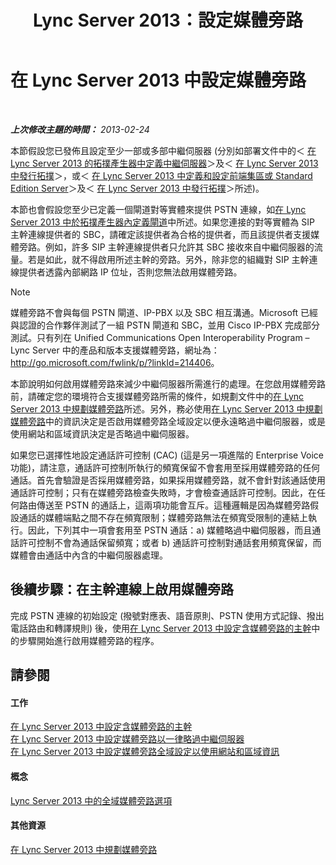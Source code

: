 ﻿---
title: Lync Server 2013：設定媒體旁路
TOCTitle: 設定媒體旁路
ms:assetid: f50a7a13-c6a0-48f1-bee1-e45fa2b2f9b8
ms:mtpsurl: https://technet.microsoft.com/zh-tw/library/Gg413028(v=OCS.15)
ms:contentKeyID: 49292822
ms.date: 08/24/2015
mtps_version: v=OCS.15
ms.translationtype: HT
---

# 在 Lync Server 2013 中設定媒體旁路

 

_**上次修改主題的時間：** 2013-02-24_

本節假設您已發佈且設定至少一部或多部中繼伺服器 (分別如部署文件中的＜ [在 Lync Server 2013 的拓撲產生器中定義中繼伺服器](lync-server-2013-define-a-mediation-server-in-topology-builder.md)＞及＜ [在 Lync Server 2013 中發行拓撲](lync-server-2013-publish-the-topology.md)＞，或＜ [在 Lync Server 2013 中定義和設定前端集區或 Standard Edition Server](lync-server-2013-define-and-configure-a-front-end-pool-or-standard-edition-server.md)＞及＜ [在 Lync Server 2013 中發行拓撲](lync-server-2013-publish-the-topology.md)＞所述)。

本節也會假設您至少已定義一個閘道對等實體來提供 PSTN 連線，如[在 Lync Server 2013 中於拓撲產生器內定義閘道](lync-server-2013-define-a-gateway-in-topology-builder.md)中所述。如果您連接的對等實體為 SIP 主幹連線提供者的 SBC，請確定該提供者為合格的提供者，而且該提供者支援媒體旁路。例如，許多 SIP 主幹連線提供者只允許其 SBC 接收來自中繼伺服器的流量。若是如此，就不得啟用所述主幹的旁路。另外，除非您的組織對 SIP 主幹連線提供者透露內部網路 IP 位址，否則您無法啟用媒體旁路。

> [!NOTE]  
> 媒體旁路不會與每個 PSTN 閘道、IP-PBX 以及 SBC 相互溝通。Microsoft 已經與認證的合作夥伴測試了一組 PSTN 閘道和 SBC，並用 Cisco IP-PBX 完成部分測試。只有列在 Unified Communications Open Interoperability Program – Lync Server 中的產品和版本支援媒體旁路，網址為：<a href="http://go.microsoft.com/fwlink/p/?linkid=214406">http://go.microsoft.com/fwlink/p/?linkId=214406</a>。



本節說明如何啟用媒體旁路來減少中繼伺服器所需進行的處理。在您啟用媒體旁路前，請確定您的環境符合支援媒體旁路所需的條件，如規劃文件中的[在 Lync Server 2013 中規劃媒體旁路](lync-server-2013-planning-for-media-bypass.md)所述。另外，務必使用[在 Lync Server 2013 中規劃媒體旁路](lync-server-2013-planning-for-media-bypass.md)中的資訊決定是否啟用媒體旁路全域設定以便永遠略過中繼伺服器，或是使用網站和區域資訊決定是否略過中繼伺服器。

如果您已選擇性地設定通話許可控制 (CAC) (這是另一項進階的 Enterprise Voice 功能)，請注意，通話許可控制所執行的頻寬保留不會套用至採用媒體旁路的任何通話。首先會驗證是否採用媒體旁路，如果採用媒體旁路，就不會針對該通話使用通話許可控制；只有在媒體旁路檢查失敗時，才會檢查通話許可控制。因此，在任何路由傳送至 PSTN 的通話上，這兩項功能會互斥。這種邏輯是因為媒體旁路假設通話的媒體端點之間不存在頻寬限制；媒體旁路無法在頻寬受限制的連結上執行。因此，下列其中一項會套用至 PSTN 通話：a) 媒體略過中繼伺服器，而且通話許可控制不會為通話保留頻寬；或者 b) 通話許可控制對通話套用頻寬保留，而媒體會由通話中內含的中繼伺服器處理。

## 後續步驟：在主幹連線上啟用媒體旁路

完成 PSTN 連線的初始設定 (撥號對應表、語音原則、PSTN 使用方式記錄、撥出電話路由和轉譯規則) 後，使用[在 Lync Server 2013 中設定含媒體旁路的主幹](lync-server-2013-configure-a-trunk-with-media-bypass.md)中的步驟開始進行啟用媒體旁路的程序。

## 請參閱

#### 工作

[在 Lync Server 2013 中設定含媒體旁路的主幹](lync-server-2013-configure-a-trunk-with-media-bypass.md)  
[在 Lync Server 2013 中設定媒體旁路以一律略過中繼伺服器](lync-server-2013-configure-media-bypass-to-always-bypass-the-mediation-server.md)  
[在 Lync Server 2013 中設定媒體旁路全域設定以使用網站和區域資訊](lync-server-2013-configure-media-bypass-global-settings-to-use-site-and-region-information.md)  

#### 概念

[Lync Server 2013 中的全域媒體旁路選項](lync-server-2013-global-media-bypass-options.md)  

#### 其他資源

[在 Lync Server 2013 中規劃媒體旁路](lync-server-2013-planning-for-media-bypass.md)

